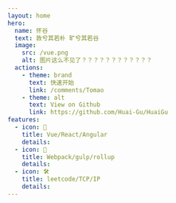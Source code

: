 ```yaml
---
layout: home
hero:
  name: 怀谷  
  text: 敦兮其若朴 旷兮其若谷
  image:
    src: /vue.png
    alt: 图片这么不见了？？？？？？？？？？？？
  actions:
    - theme: brand
      text: 快速开始
      link: /comments/Tomao
    - theme: alt
      text: View on Github
      link: https://github.com/Huai-Gu/HuaiGu
features:
  - icon: 🖖
    title: Vue/React/Angular
    details: 
  - icon: 🖖
    title: Webpack/gulp/rollup
    details: 
  - icon: 🛠️
    title: leetcode/TCP/IP
    details: 
---
```

